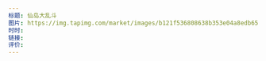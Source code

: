 ```yaml
---
标题: 仙岛大乱斗
图片: https://img.tapimg.com/market/images/b121f536808638b353e04a8edb656dc9.jpg/appicon
时时: 
链接: 
评价:
---
```


